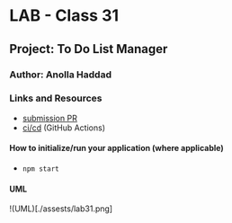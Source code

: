 # LAB - Class 31

## Project: To Do List Manager

### Author: Anolla Haddad

### Links and Resources

- [submission PR](https://github.com/401-advanced-javascript-Anolla/todo/pull/1)
- [ci/cd](http://xyz.com) (GitHub Actions)
<!-- - [back-end server url](http://xyz.com) (when applicable) -->
<!-- - [front-end application](http://xyz.com) (when applicable) -->

<!-- ### Setup

#### `.env` requirements (where applicable) -->

<!-- i.e.

- `PORT` - Port Number
- `MONGODB_URI` - URL to the running mongo instance/db -->

#### How to initialize/run your application (where applicable)

- `npm start`

<!-- #### How to use your library (where applicable) -->

<!-- #### Tests

- How do you run tests?
- Any tests of note?
- Describe any tests that you did not complete, skipped, etc -->

#### UML

!(UML)[./assests/lab31.png]